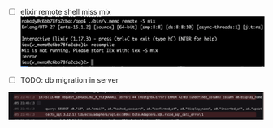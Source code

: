 - [ ] elixir remote shell miss mix
      ![error when run remote](error_run_remote_miss_mix.png)

- [ ] TODO: db migration in server

![error: not run db migrate](error_db_migration.png)
